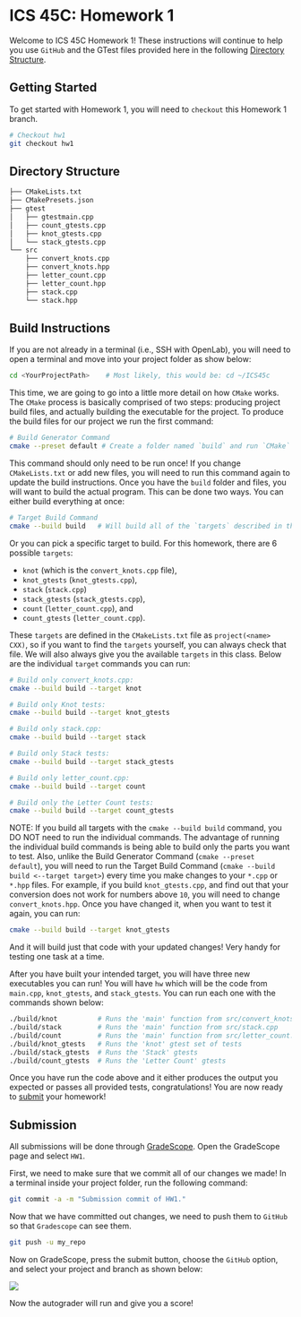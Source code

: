 # ICS 45C: Homework 1

Welcome to ICS 45C Homework 1! These instructions will continue to help you use
`GitHub` and the GTest files provided here in the following
[Directory Structure](#directory-structure).

## Getting Started

To get started with Homework 1, you will need to `checkout` this Homework 1 branch.

```bash
# Checkout hw1
git checkout hw1
```

## Directory Structure

```bash
├── CMakeLists.txt
├── CMakePresets.json
├── gtest
│   ├── gtestmain.cpp
│   ├── count_gtests.cpp
│   ├── knot_gtests.cpp
│   └── stack_gtests.cpp
└── src
    ├── convert_knots.cpp
    ├── convert_knots.hpp
    ├── letter_count.cpp
    ├── letter_count.hpp
    ├── stack.cpp
    └── stack.hpp
```

## Build Instructions

If you are not already in a terminal (i.e., SSH with OpenLab), you will need
to open a terminal and move into your project folder as show below:

```bash
cd <YourProjectPath>    # Most likely, this would be: cd ~/ICS45c
```

This time, we are going to go into a little more detail on how `CMake` works. The `CMake` process is
basically comprised of two steps: producing project build files, and actually building the executable for
the project. To produce the build files for our project we run the first command:

```bash
# Build Generator Command
cmake --preset default # Create a folder named `build` and run `CMake` to produce build files there
```

This command should only need to be run once! If you change `CMakeLists.txt` or add new files, you will need to run
this command again to update the build instructions.
Once you have the `build` folder and files, you will want to build the actual program. This can be done two ways.
You can either build everything at once:

```bash
# Target Build Command
cmake --build build   # Will build all of the `targets` described in the `CMake` file
```

Or you can pick a specific target to build. For this homework, there are 6 possible `targets`:
* `knot` (which is the `convert_knots.cpp` file),
*  `knot_gtests` (`knot_gtests.cpp`),
*  `stack` (`stack.cpp`)
* `stack_gtests` (`stack_gtests.cpp`),
* `count` (`letter_count.cpp`), and
* `count_gtests` (`letter_count.cpp`).
  
These `targets` are defined in the `CMakeLists.txt` file as `project(<name> CXX)`, so if you want to find
the `targets` yourself, you can always check that file. We will also always give you the available `targets`
in this class. Below are the individual `target` commands you can run:

```bash
# Build only convert_knots.cpp:
cmake --build build --target knot

# Build only Knot tests:
cmake --build build --target knot_gtests

# Build only stack.cpp:
cmake --build build --target stack

# Build only Stack tests:
cmake --build build --target stack_gtests

# Build only letter_count.cpp:
cmake --build build --target count

# Build only the Letter Count tests:
cmake --build build --target count_gtests
```

NOTE: If you build all targets with the `cmake --build build` command, you DO NOT need to
run the individual commands. The advantage of running the individual build commands is
being able to build only the parts you want to test. Also, unlike the Build Generator 
Command (`cmake --preset default`), you will need to run the Target Build Command 
(`cmake --build build <--target target>`) every time you make changes to your `*.cpp` or `*.hpp`
files. For example, if you build `knot_gtests.cpp`, and find out that your conversion does
not work for numbers above `10`, you will need to change `convert_knots.hpp`. Once you have
changed it, when you want to test it again, you can run:

```bash
cmake --build build --target knot_gtests
```

And it will build just that code with your updated changes! Very handy for testing one task
at a time.

After you have built your intended target, you will have three new executables you can run!
You will have `hw` which will be the code from `main.cpp`, `knot_gtests`, and `stack_gtests`.
You can run each one with the commands shown below:

```bash
./build/knot          # Runs the 'main' function from src/convert_knots.cpp
./build/stack         # Runs the 'main' function from src/stack.cpp
./build/count         # Runs the 'main' function from src/letter_count.cpp
./build/knot_gtests   # Runs the 'knot' gtest set of tests
./build/stack_gtests  # Runs the 'Stack' gtests
./build/count_gtests  # Runs the 'Letter Count' gtests
```

Once you have run the code above and it either produces the output you expected or passes
all provided tests, congratulations! You are now ready to [submit](#submission) your homework!

## Submission

All submissions will be done through [GradeScope](https://www.gradescope.com/). Open the GradeScope page
and select `HW1`.

First, we need to make sure that we commit all of our changes we made! In a terminal inside your project folder,
run the following command:

```bash
git commit -a -m "Submission commit of HW1."
```

Now that we have committed out changes, we need to push them to `GitHub` so that `Gradescope` can see them.

```bash
git push -u my_repo
```

Now on GradeScope, press the submit button, choose the `GitHub` option, and select your project and branch
as shown below:

![](docs/cs45c_hw1_github.png)

Now the autograder will run and give you a score!

